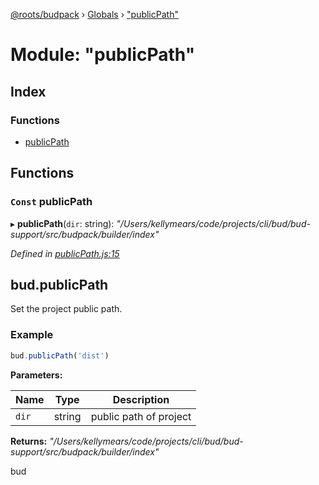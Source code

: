 [@roots/budpack](../README.md) › [Globals](../globals.md) › ["publicPath"](_publicpath_.md)

# Module: "publicPath"

## Index

### Functions

* [publicPath](_publicpath_.md#const-publicpath)

## Functions

### `Const` publicPath

▸ **publicPath**(`dir`: string): *"/Users/kellymears/code/projects/cli/bud/bud-support/src/budpack/builder/index"*

*Defined in [publicPath.js:15](https://github.com/roots/bud-support/blob/a7a0906/src/budpack/builder/api/publicPath.js#L15)*

## bud.publicPath

Set the project public path.

### Example

```js
bud.publicPath('dist')
```

**Parameters:**

Name | Type | Description |
------ | ------ | ------ |
`dir` | string | public path of project |

**Returns:** *"/Users/kellymears/code/projects/cli/bud/bud-support/src/budpack/builder/index"*

bud
